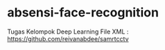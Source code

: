# absensi-face-recognition
Tugas Kelompok Deep Learning 
File XML : 
https://github.com/reivanabdee/samrtcctv
